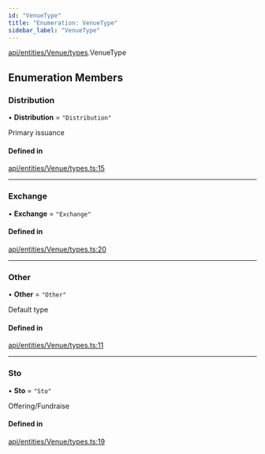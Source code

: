 ```yaml
---
id: "VenueType"
title: "Enumeration: VenueType"
sidebar_label: "VenueType"
---
```


[api/entities/Venue/types](../../../../../../modules/API/Entities/Venue/Types/Types.md).VenueType

## Enumeration Members

### Distribution

• **Distribution** = ``"Distribution"``

Primary issuance

#### Defined in

[api/entities/Venue/types.ts:15](https://github.com/PolymeshAssociation/polymesh-sdk/blob/995f17653/src/api/entities/Venue/types.ts#L15)

___

### Exchange

• **Exchange** = ``"Exchange"``

#### Defined in

[api/entities/Venue/types.ts:20](https://github.com/PolymeshAssociation/polymesh-sdk/blob/995f17653/src/api/entities/Venue/types.ts#L20)

___

### Other

• **Other** = ``"Other"``

Default type

#### Defined in

[api/entities/Venue/types.ts:11](https://github.com/PolymeshAssociation/polymesh-sdk/blob/995f17653/src/api/entities/Venue/types.ts#L11)

___

### Sto

• **Sto** = ``"Sto"``

Offering/Fundraise

#### Defined in

[api/entities/Venue/types.ts:19](https://github.com/PolymeshAssociation/polymesh-sdk/blob/995f17653/src/api/entities/Venue/types.ts#L19)
